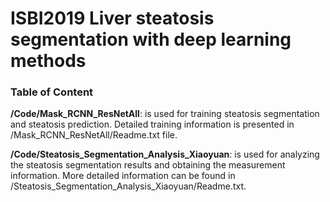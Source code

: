 # ISBI2019 Liver steatosis segmentation with deep learning methods

### Table of Content
**/Code/Mask_RCNN_ResNetAll**: is used for training steatosis segmentation and steatosis prediction.  Detailed training information is presented in /Mask_RCNN_ResNetAll/Readme.txt file.

**/Code/Steatosis_Segmentation_Analysis_Xiaoyuan**: is used for analyzing the steatosis segmentation results and obtaining the measurement information. More detailed information can be found in /Steatosis_Segmentation_Analysis_Xiaoyuan/Readme.txt.
